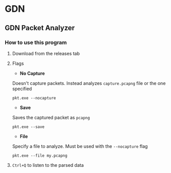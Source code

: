 # GDN
## GDN Packet Analyzer

### How to use this program
1. Download from the releases tab
2. Flags
    - **No Capture**

    Doesn't capture packets. Instead analyzes `capture.pcapng` file or the one specified
    ```
    pkt.exe --nocapture
    ```

    - **Save**

    Saves the captured packet as `pcapng`
    ```
    pkt.exe --save
    ```

    - **File**

    Specify a file to analyze. Must be used with the `--nocapture` flag
    ```
    pkt.exe --file my.pcapng
    ```
3. `Ctrl+Q` to listen to the parsed data